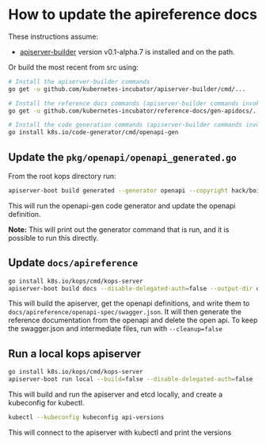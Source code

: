 # How to update the apireference docs

These instructions assume:

- [apiserver-builder](https://github.com/kubernetes-incubator/apiserver-builder/) version v0.1-alpha.7 is installed and on the path.

Or build the most recent from src using:

```sh
# Install the apiserver-builder commands
go get -u github.com/kubernetes-incubator/apiserver-builder/cmd/...

# Install the reference docs commands (apiserver-builder commands invoke these)
go get -u github.com/kubernetes-incubator/reference-docs/gen-apidocs/...

# Install the code generation commands (apiserver-builder commands invoke these)
go install k8s.io/code-generator/cmd/openapi-gen
```

## Update the `pkg/openapi/openapi_generated.go`

From the root kops directory run:

```sh
apiserver-boot build generated --generator openapi --copyright hack/boilerplate/boilerplate.go.txt
```

This will run the openapi-gen code generator and update the openapi definition.

**Note:** This will print out the generator command that is run, and it is possible to run this directly.

## Update `docs/apireference`

```sh
go install k8s.io/kops/cmd/kops-server
apiserver-boot build docs --disable-delegated-auth=false --output-dir docs/apireference --server kops-server
```

This will build the apiserver, get the openapi definitions, and write them to
`docs/apireference/openapi-spec/swagger.json`.  It will then generate the reference
documentation from the openapi and delete the open api.  To keep the swagger.json and
intermediate files, run with `--cleanup=false`

## Run a local kops apiserver

```sh
go install k8s.io/kops/cmd/kops-server
apiserver-boot run local --build=false --disable-delegated-auth=false --run=etcd --run=apiserver --apiserver=kops-server
```

This will build and run the apiserver and etcd locally, and create a kubeconfig for kubectl.

```sh
kubectl --kubeconfig kubeconfig api-versions
```

This will connect to the apiserver with kubectl and print the versions
